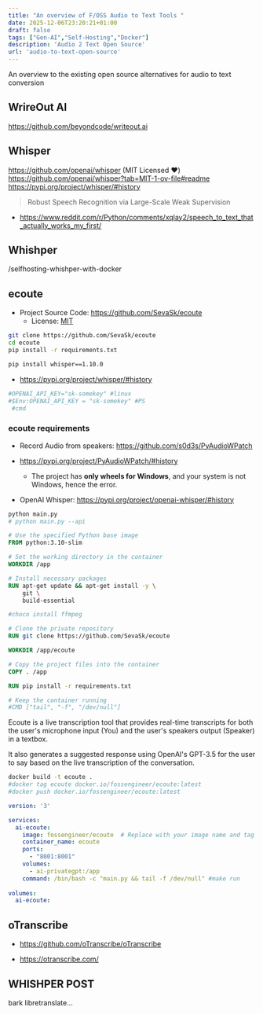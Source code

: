 ```yaml
---
title: "An overview of F/OSS Audio to Text Tools "
date: 2025-12-06T23:20:21+01:00
draft: false
tags: ["Gen-AI","Self-Hosting","Docker"] 
description: 'Audio 2 Text Open Source'
url: 'audio-to-text-open-source'    
---
```


An overview to the existing open source alternatives for audio to text conversion


## WrireOut AI

<https://github.com/beyondcode/writeout.ai>

## Whisper

https://github.com/openai/whisper (MIT Licensed ❤️)
https://github.com/openai/whisper?tab=MIT-1-ov-file#readme
https://pypi.org/project/whisper/#history

> Robust Speech Recognition via Large-Scale Weak Supervision

* <https://www.reddit.com/r/Python/comments/xqlay2/speech_to_text_that_actually_works_my_first/>

## Whishper

/selfhosting-whishper-with-docker

## ecoute

* Project Source Code: <https://github.com/SevaSk/ecoute>
    * License: [MIT](https://github.com/SevaSk/ecoute?tab=MIT-1-ov-file#readme)


```sh
git clone https://github.com/SevaSk/ecoute
cd ecoute
pip install -r requirements.txt

pip install whisper==1.10.0
```

* <https://pypi.org/project/whisper/#history>


```sh
#OPENAI_API_KEY="sk-somekey" #linux
#$Env:OPENAI_API_KEY = "sk-somekey" #PS
 #cmd
```

### ecoute requirements

* Record Audio from speakers: <https://github.com/s0d3s/PyAudioWPatch>
* <https://pypi.org/project/PyAudioWPatch/#history>
  * The project has **only wheels for Windows**, and your system is not Windows, hence the error.

* OpenAI Whisper: <https://pypi.org/project/openai-whisper/#history>

```sh
python main.py
# python main.py --api
```

```Dockerfile
# Use the specified Python base image
FROM python:3.10-slim

# Set the working directory in the container
WORKDIR /app

# Install necessary packages
RUN apt-get update && apt-get install -y \
    git \
    build-essential

#choco install ffmpeg

# Clone the private repository
RUN git clone https://github.com/SevaSk/ecoute

WORKDIR /app/ecoute

# Copy the project files into the container
COPY . /app

RUN pip install -r requirements.txt

# Keep the container running
#CMD ["tail", "-f", "/dev/null"]

```

Ecoute is a live transcription tool that provides real-time transcripts for both the user's microphone input (You) and the user's speakers output (Speaker) in a textbox.

It also generates a suggested response using OpenAI's GPT-3.5 for the user to say based on the live transcription of the conversation.


```sh
docker build -t ecoute .
#docker tag ecoute docker.io/fossengineer/ecoute:latest
#docker push docker.io/fossengineer/ecoute:latest
```

```yml
version: '3'

services:
  ai-ecoute:
    image: fossengineer/ecoute  # Replace with your image name and tag
    container_name: ecoute
    ports:
      - "8001:8001"
    volumes:
      - ai-privategpt:/app
    command: /bin/bash -c "main.py && tail -f /dev/null" #make run
    
volumes:
  ai-ecoute:

```

## oTranscribe

* <https://github.com/oTranscribe/oTranscribe>

* <https://otranscribe.com/>


## WHISHPER POST
 bark
 libretranslate...